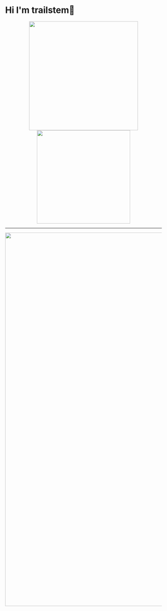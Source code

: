 # Hi I'm trailstem👋


<div align="center">
<p>
 <img alt="" width="350px"  src="https://github-readme-stats.vercel.app/api?username=trailstem&show_icons=true&theme=radical"/>
 <img alt="" width="300px"  src="https://github-readme-stats.vercel.app/api/top-langs/?username=trailstem&layout=compact&theme=dracula"/>
</p>
 </div> 
 <hr />
<div align="center">
<img alt="" width="1200px" src="http://github-profile-summary-cards.vercel.app/api/cards/profile-details?username=trailstem&theme=2077" />
</div>



<!--
**trailstem/trailstem** is a ✨ _special_ ✨ repository because its `README.md` (this file) appears on your GitHub profile.

Here are some ideas to get you started:

-->
